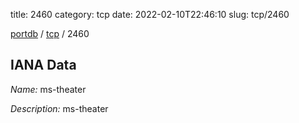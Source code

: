 title: 2460
category: tcp
date: 2022-02-10T22:46:10
slug: tcp/2460

[portdb](/) / [tcp](/category/tcp.html) / 2460


## IANA Data

_Name:_ ms-theater

_Description:_ ms-theater

